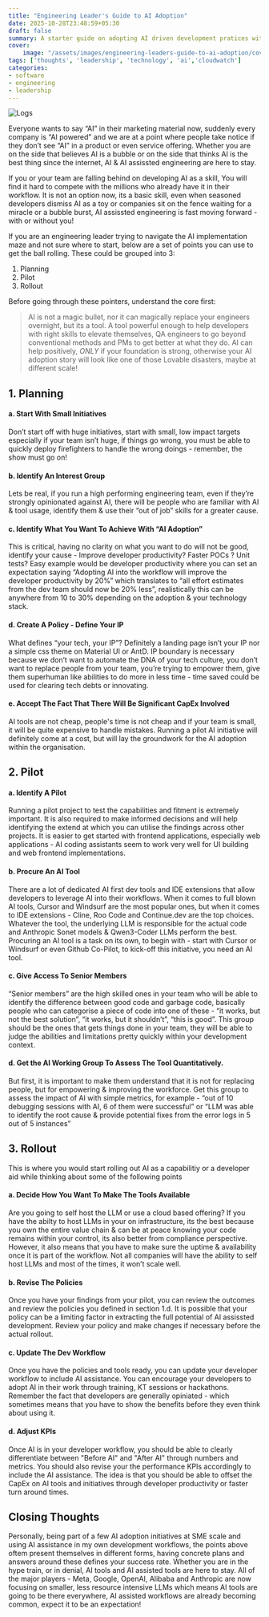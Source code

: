 ```yaml
---
title: "Engineering Leader's Guide to AI Adoption"
date: 2025-10-28T23:48:59+05:30
draft: false
summary: A starter guide on adopting AI driven development pratices within high performing engineering teams
cover:
    image: "/assets/images/engineering-leaders-guide-to-ai-adoption/cover.jpg"
tags: ['thoughts', 'leadership', 'technology', 'ai','cloudwatch']
categories:
- software
- engineering
- leadership
---
```


![Logs](/assets/images/engineering-leaders-guide-to-ai-adoption/cover.jpg "Engineering Leader's Guide to AI Adoption")

Everyone wants to say “AI” in their marketing material now, suddenly every company is “AI powered” and we are at a point where people take notice if they don’t see “AI” in a product or even service offering. Whether you are on the side that believes AI is a bubble or on the side that thinks AI is the best thing since the internet, AI & AI assissted engineering are here to stay.

If you or your team are falling behind on developing AI as a skill, You will find it hard to compete with the millions who already have it in their workflow. It is not an option now, its a basic skill, even when seasoned developers dismiss AI as a toy or companies sit on the fence waiting for a miracle or a bubble burst, AI assissted engineering is fast moving forward - with or without you!

If you are an engineering leader trying to navigate the AI implementation maze and not sure where to start, below are a set of points you can use to get the ball rolling. These could be grouped into 3:

1. Planning
2. Pilot
3. Rollout

Before going through these pointers, understand the core first: 

>AI is not a magic bullet, nor it can magically replace your engineers overnight, but its a tool. A tool powerful enough to help developers with right skills to elevate themselves, QA engineers to go beyond conventional methods and PMs to get better at what they do. AI can help positively, *ONLY* if your foundation is strong, otherwise your AI adoption story will look like one of those Lovable disasters, maybe at different scale!


## 1. Planning

#### a. Start With Small Initiatives
Don’t start off with huge initiatives, start with small, low impact targets especially if your team isn’t huge, if things go wrong, you must be able to quickly deploy firefighters to handle the wrong doings - remember, the show must go on!

#### b. Identify An Interest Group
Lets be real, if you run a high performing engineering team, even if they’re strongly opinionated against AI, there will be people who are familiar with AI & tool usage, identify them & use their “out of job” skills for a greater cause.

#### c. Identify What You Want To Achieve With “AI Adoption”
This is critical, having no clarity on what you want to do will not be good, identify your cause - Improve developer productivity? Faster POCs ? Unit tests? Easy example would be developer productivity where you can set an expectation saying “Adopting AI into the workflow will improve the developer productivity by 20%” which translates to “all effort estimates from the dev team should now be 20% less”, realistically this can be anywhere from 10 to 30% depending on the adoption & your technology stack.

#### d. Create A Policy - Define Your IP
What defines “your tech, your IP”? Definitely a landing page isn’t your IP nor a simple css theme on Material UI or AntD. IP boundary is necessary because we don’t want to automate the DNA of your tech culture, you don’t want to replace people from your team, you’re trying to empower them, give them superhuman like abilities to do more in less time - time saved could be used for clearing tech debts or innovating.

#### e. Accept The Fact That There Will Be Significant CapEx Involved
AI tools are not cheap, people's time is not cheap and if your team is small, it will be quite expensive to handle mistakes. Running a pilot AI initiative will definitely come at a cost, but will lay the groundwork for the AI adoption within the organisation.

## 2. Pilot

#### a. Identify A Pilot
Running a pilot project to test the capabilities and fitment is extremely important. It is also required to make informed decisions and  will help identifying the extend at which you can utilise the findings across other projects. It is easier to get started with frontend applications, especially web applications - AI coding assistants seem to work very well for UI building and web frontend implementations.

#### b. Procure An AI Tool
There are a lot of dedicated AI first dev tools and IDE extensions that allow developers to leverage AI into their workflows. When it comes to full blown AI tools, Cursor and Windsurf are the most popular ones, but when it comes to IDE extensions - Cline, Roo Code and Continue.dev are the top choices. Whatever the tool, the underlying LLM is responsible for the actual code and Anthropic Sonet models & Qwen3-Coder LLMs perform the best. Procuring an AI tool is a task on its own, to begin with - start with Cursor or Windsurf or even Github Co-Pilot, to kick-off this initiative, you need an AI tool.

#### c. Give Access To Senior Members
“Senior members” are the high skilled ones in your team who will be able to identify the difference between good code and garbage code, basically people who can categorise a piece of code into one of these -  “it works, but not the best solution”, “it works, but it shouldn’t”, “this is good”. This group should be the ones that gets things done in your team, they will be able to judge the abilities and limitations pretty quickly within your development context.

#### d. Get the AI Working Group To Assess The Tool Quantitatively.
But first, it is important to make them understand that it is not for replacing people, but for empowering & improving the workforce. Get this group to assess the impact of AI with simple metrics, for example - “out of 10 debugging sessions with AI, 6 of them were successful” or “LLM was able to identify the root cause & provide potential fixes from the error logs in 5 out of 5 instances”

## 3. Rollout
This is where you would start rolling out AI as a capabilitiy or a developer aid while thinking about some of the following points

#### a. Decide How You Want To Make The Tools Available
Are you going to self host the LLM or use a cloud based offering? If you have the abilty to host LLMs in your on infrastructure, its the best because you own the entire value chain & can be at peace knowing your code remains within your control, its also better from compliance perspective. However, it also means that you have to make sure the uptime & availability once it is part of the workflow. Not all companies will have the ability to self host LLMs and most of the times, it won’t scale well.

#### b. Revise The Policies
Once you have your findings from your pilot, you can review the outcomes and review the policies you defined in section 1.d. It is possible that your policy can be a limiting factor in extracting the full potential of AI assissted development. Review your policy and make changes if necessary before the actual rollout.

#### c. Update The Dev Workflow
Once you have the policies and tools ready, you can update your developer workflow to include AI assistance. You can encourage your developers to adopt AI in their work through training, KT sessions or hackathons. Remember the fact that developers are generally opiniated - which sometimes means that you have to show the benefits before they even think about using it. 

#### d. Adjust KPIs
Once AI is in your developer workflow, you should be able to clearly differentiate between "Before AI" and "After AI" through numbers and metrics. You should also revise your the performance KPIs accordingly to include the AI assistance. The idea is that you should be able to offset the CapEx on AI tools and initiatives through developer productivity or faster turn around times.

## Closing Thoughts
Personally, being part of a few AI adoption initiatives at SME scale and using AI assistance in my own development workflows, the points above oftem present themselves in different forms, having concrete plans and answers around these defines your success rate. Whether you are in the hype train, or in denial, AI tools and AI assisted tools are here to stay. All of the major players - Meta, Google, OpenAI, Alibaba and Anthropic are now focusing on smaller, less resource intensive LLMs which means AI tools are going to be there everywhere, AI assisted workflows are already becoming common, expect it to be an expectation!
